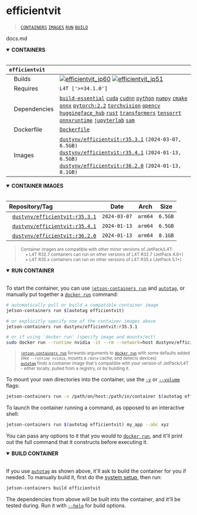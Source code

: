 # efficientvit

> [`CONTAINERS`](#user-content-containers) [`IMAGES`](#user-content-images) [`RUN`](#user-content-run) [`BUILD`](#user-content-build)

docs.md
<details open>
<summary><b><a id="containers">CONTAINERS</a></b></summary>
<br>

| **`efficientvit`** | |
| :-- | :-- |
| &nbsp;&nbsp;&nbsp;Builds | [![`efficientvit_jp60`](https://img.shields.io/github/actions/workflow/status/dusty-nv/jetson-containers/efficientvit_jp60.yml?label=efficientvit:jp60)](https://github.com/dusty-nv/jetson-containers/actions/workflows/efficientvit_jp60.yml) [![`efficientvit_jp51`](https://img.shields.io/github/actions/workflow/status/dusty-nv/jetson-containers/efficientvit_jp51.yml?label=efficientvit:jp51)](https://github.com/dusty-nv/jetson-containers/actions/workflows/efficientvit_jp51.yml) |
| &nbsp;&nbsp;&nbsp;Requires | `L4T ['>=34.1.0']` |
| &nbsp;&nbsp;&nbsp;Dependencies | [`build-essential`](/packages/build/build-essential) [`cuda`](/packages/cuda/cuda) [`cudnn`](/packages/cuda/cudnn) [`python`](/packages/build/python) [`numpy`](/packages/numpy) [`cmake`](/packages/build/cmake/cmake_pip) [`onnx`](/packages/onnx) [`pytorch:2.2`](/packages/pytorch) [`torchvision`](/packages/pytorch/torchvision) [`opencv`](/packages/opencv) [`huggingface_hub`](/packages/llm/huggingface_hub) [`rust`](/packages/build/rust) [`transformers`](/packages/llm/transformers) [`tensorrt`](/packages/tensorrt) [`onnxruntime`](/packages/onnxruntime) [`jupyterlab`](/packages/jupyterlab) [`sam`](/packages/vit/sam) |
| &nbsp;&nbsp;&nbsp;Dockerfile | [`Dockerfile`](Dockerfile) |
| &nbsp;&nbsp;&nbsp;Images | [`dustynv/efficientvit:r35.3.1`](https://hub.docker.com/r/dustynv/efficientvit/tags) `(2024-03-07, 6.5GB)`<br>[`dustynv/efficientvit:r35.4.1`](https://hub.docker.com/r/dustynv/efficientvit/tags) `(2024-01-13, 6.5GB)`<br>[`dustynv/efficientvit:r36.2.0`](https://hub.docker.com/r/dustynv/efficientvit/tags) `(2024-01-13, 8.1GB)` |

</details>

<details open>
<summary><b><a id="images">CONTAINER IMAGES</a></b></summary>
<br>

| Repository/Tag | Date | Arch | Size |
| :-- | :--: | :--: | :--: |
| &nbsp;&nbsp;[`dustynv/efficientvit:r35.3.1`](https://hub.docker.com/r/dustynv/efficientvit/tags) | `2024-03-07` | `arm64` | `6.5GB` |
| &nbsp;&nbsp;[`dustynv/efficientvit:r35.4.1`](https://hub.docker.com/r/dustynv/efficientvit/tags) | `2024-01-13` | `arm64` | `6.5GB` |
| &nbsp;&nbsp;[`dustynv/efficientvit:r36.2.0`](https://hub.docker.com/r/dustynv/efficientvit/tags) | `2024-01-13` | `arm64` | `8.1GB` |

> <sub>Container images are compatible with other minor versions of JetPack/L4T:</sub><br>
> <sub>&nbsp;&nbsp;&nbsp;&nbsp;• L4T R32.7 containers can run on other versions of L4T R32.7 (JetPack 4.6+)</sub><br>
> <sub>&nbsp;&nbsp;&nbsp;&nbsp;• L4T R35.x containers can run on other versions of L4T R35.x (JetPack 5.1+)</sub><br>
</details>

<details open>
<summary><b><a id="run">RUN CONTAINER</a></b></summary>
<br>

To start the container, you can use [`jetson-containers run`](/docs/run.md) and [`autotag`](/docs/run.md#autotag), or manually put together a [`docker run`](https://docs.docker.com/engine/reference/commandline/run/) command:
```bash
# automatically pull or build a compatible container image
jetson-containers run $(autotag efficientvit)

# or explicitly specify one of the container images above
jetson-containers run dustynv/efficientvit:r35.3.1

# or if using 'docker run' (specify image and mounts/ect)
sudo docker run --runtime nvidia -it --rm --network=host dustynv/efficientvit:r35.3.1
```
> <sup>[`jetson-containers run`](/docs/run.md) forwards arguments to [`docker run`](https://docs.docker.com/engine/reference/commandline/run/) with some defaults added (like `--runtime nvidia`, mounts a `/data` cache, and detects devices)</sup><br>
> <sup>[`autotag`](/docs/run.md#autotag) finds a container image that's compatible with your version of JetPack/L4T - either locally, pulled from a registry, or by building it.</sup>

To mount your own directories into the container, use the [`-v`](https://docs.docker.com/engine/reference/commandline/run/#volume) or [`--volume`](https://docs.docker.com/engine/reference/commandline/run/#volume) flags:
```bash
jetson-containers run -v /path/on/host:/path/in/container $(autotag efficientvit)
```
To launch the container running a command, as opposed to an interactive shell:
```bash
jetson-containers run $(autotag efficientvit) my_app --abc xyz
```
You can pass any options to it that you would to [`docker run`](https://docs.docker.com/engine/reference/commandline/run/), and it'll print out the full command that it constructs before executing it.
</details>
<details open>
<summary><b><a id="build">BUILD CONTAINER</b></summary>
<br>

If you use [`autotag`](/docs/run.md#autotag) as shown above, it'll ask to build the container for you if needed.  To manually build it, first do the [system setup](/docs/setup.md), then run:
```bash
jetson-containers build efficientvit
```
The dependencies from above will be built into the container, and it'll be tested during.  Run it with [`--help`](/jetson_containers/build.py) for build options.
</details>
